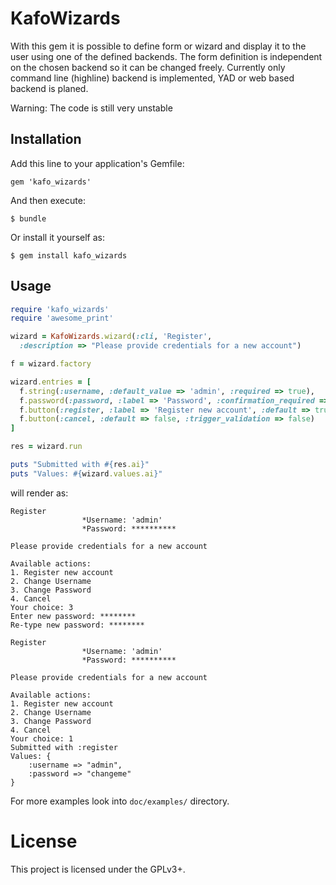 # KafoWizards


With this gem it is possible to define form or wizard and display it to the user using one of the defined backends. The form definition is independent on the chosen backend so it can be changed freely. Currently only command line (highline) backend is implemented, YAD or web based backend is planed.

Warning: The code is still very unstable

## Installation

Add this line to your application's Gemfile:

    gem 'kafo_wizards'

And then execute:

    $ bundle

Or install it yourself as:

    $ gem install kafo_wizards

## Usage

```ruby
require 'kafo_wizards'
require 'awesome_print'

wizard = KafoWizards.wizard(:cli, 'Register',
  :description => "Please provide credentials for a new account")

f = wizard.factory

wizard.entries = [
  f.string(:username, :default_value => 'admin', :required => true),
  f.password(:password, :label => 'Password', :confirmation_required => true, :required => true),
  f.button(:register, :label => 'Register new account', :default => true),
  f.button(:cancel, :default => false, :trigger_validation => false)
]

res = wizard.run

puts "Submitted with #{res.ai}"
puts "Values: #{wizard.values.ai}"
```

will render as:

```text
Register
                *Username: 'admin'
                *Password: **********

Please provide credentials for a new account

Available actions:
1. Register new account
2. Change Username
3. Change Password
4. Cancel
Your choice: 3
Enter new password: ********
Re-type new password: ********

Register
                *Username: 'admin'
                *Password: **********

Please provide credentials for a new account

Available actions:
1. Register new account
2. Change Username
3. Change Password
4. Cancel
Your choice: 1
Submitted with :register
Values: {
    :username => "admin",
    :password => "changeme"
}

```

For more examples look into `doc/examples/` directory.

# License

This project is licensed under the GPLv3+.
